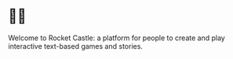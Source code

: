 # 🚀🏰

Welcome to Rocket Castle: a platform for people to create and play interactive text-based games and stories.
